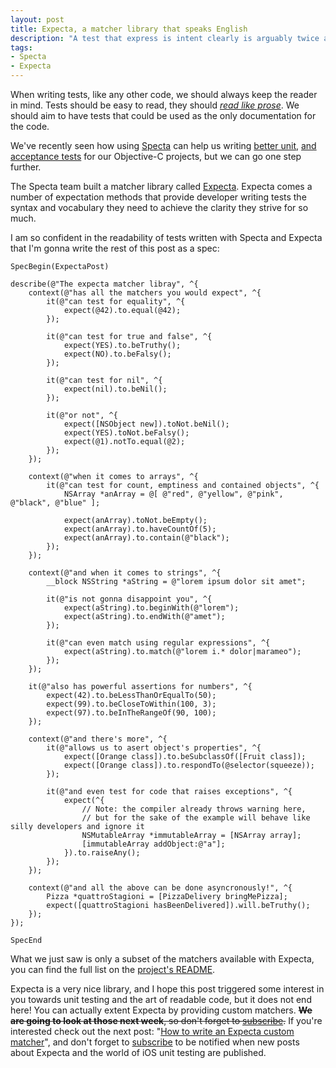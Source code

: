 ```yaml
---
layout: post
title: Expecta, a matcher library that speaks English
description: "A test that express is intent clearly is arguably twice as effective as one that doesn't. Writing test in an xSpec style is a good first step to express behaviour clearly, and when matched with a matcher library such as Expecta the results are test that are easy to read and reason about"
tags:
- Specta
- Expecta
---
```


When writing tests, like any other code, we should always keep the reader in mind. Tests should be easy to read, they should [_read like prose_](). We should aim to have tests that could be used as the only documentation for the code.

We've recently seen how using [Specta](https://github.com/specta/specta) can help us writing [better unit](https://www.mokacoding.com/blog/better-tests-with-specta), [and acceptance tests](https://www.mokacoding.com/blog/job-stories-acceptance-tests-with-kif-and-specta) for our Objective-C projects, but we can go one step further.

The Specta team built a matcher library called [Expecta](https://github.com/specta/expecta). Expecta comes a number of expectation methods that provide developer writing tests the syntax and vocabulary they need to achieve the clarity they strive for so much.

I am so confident in the readability of tests written with Specta and Expecta that I'm gonna write the rest of this post as a spec:

```objc
SpecBegin(ExpectaPost)

describe(@"The expecta matcher libray", ^{
    context(@"has all the matchers you would expect", ^{
        it(@"can test for equality", ^{
            expect(@42).to.equal(@42);
        });

        it(@"can test for true and false", ^{
            expect(YES).to.beTruthy();
            expect(NO).to.beFalsy();
        });

        it(@"can test for nil", ^{
            expect(nil).to.beNil();
        });

        it(@"or not", ^{
            expect([NSObject new]).toNot.beNil();
            expect(YES).toNot.beFalsy();
            expect(@1).notTo.equal(@2);
        });
    });

    context(@"when it comes to arrays", ^{
        it(@"can test for count, emptiness and contained objects", ^{
            NSArray *anArray = @[ @"red", @"yellow", @"pink", @"black", @"blue" ];

            expect(anArray).toNot.beEmpty();
            expect(anArray).to.haveCountOf(5);
            expect(anArray).to.contain(@"black");
        });
    });

    context(@"and when it comes to strings", ^{
        __block NSString *aString = @"lorem ipsum dolor sit amet";

        it(@"is not gonna disappoint you", ^{
            expect(aString).to.beginWith(@"lorem");
            expect(aString).to.endWith(@"amet");
        });

        it(@"can even match using regular expressions", ^{
            expect(aString).to.match(@"lorem i.* dolor|marameo");
        });
    });

    it(@"also has powerful assertions for numbers", ^{
        expect(42).to.beLessThanOrEqualTo(50);
        expect(99).to.beCloseToWithin(100, 3);
        expect(97).to.beInTheRangeOf(90, 100);
    });

    context(@"and there's more", ^{
        it(@"allows us to asert object's properties", ^{
            expect([Orange class]).to.beSubclassOf([Fruit class]);
            expect([Orange class]).to.respondTo(@selector(squeeze));
        });

        it(@"and even test for code that raises exceptions", ^{
            expect(^{
                // Note: the compiler already throws warning here,
                // but for the sake of the example will behave like silly developers and ignore it
                NSMutableArray *immutableArray = [NSArray array];
                [immutableArray addObject:@"a"];
            }).to.raiseAny();
        });
    });

    context(@"and all the above can be done asyncronously!", ^{
        Pizza *quattroStagioni = [PizzaDelivery bringMePizza];
        expect([quattroStagioni hasBeenDelivered]).will.beTruthy();
    });
});

SpecEnd
```

What we just saw is only a subset of the matchers available with Expecta, you can find the full list on the [project's README](https://github.com/specta/expecta#built-in-matchers).

Expecta is a very nice library, and I hope this post triggered some interest in you towards unit testing and the art of readable code, but it does not end here! You can actually extent Expecta by providing custom matchers. ~~**We are going to look at those next week**, so don't forget to [subscribe](#subscribe).~~ If you're interested check out the next post: "[How to write an Expecta custom matcher](https://www.mokacoding.com/blog/expecta-custom-matchers/)", and don't forget to [subscribe](#subscribe) to be notified when new posts about Expecta and the world of iOS unit testing are published.
